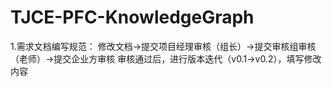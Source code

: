 # TJCE-PFC-KnowledgeGraph

1.需求文档编写规范：
修改文档->提交项目经理审核（组长）->提交审核组审核（老师）->提交企业方审核
审核通过后，进行版本迭代（v0.1->v0.2），填写修改内容
